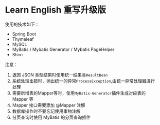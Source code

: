 # Learn English 重写升级版

使用的技术如下：
- Spring Boot
- Thymeleaf
- MySQL
- MyBatis / Mybatis Generator / Mybatis PageHelper
- Shiro


注意：
1. 返回 JSON 类型结果时使用统一结果类`ResultBean`
2. 系统处理出错时，抛出统一的异常`ProcessException`,由统一异常处理器进行处理
3. 需要新增表的Mapper等时，使用`MyBatis-Generator`插件生成对应表的 Mapper 等
4. Mapper 接口需要添加 @Mapper 注解
5. 数据库操作时不要忘记使用事物注解
6. 分页查询时使用 MyBatis 的分页查询插件
